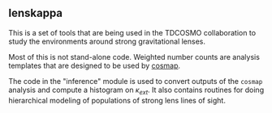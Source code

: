 ## lenskappa

This is a set of tools that are being used in the TDCOSMO collaboration to
study the environments around strong gravitational lenses.

Most of this is not stand-alone code. Weighted number counts are analysis templates
that are designed to be used by [cosmap](https://github.com/PatrickRWells/cosmap).

The code in the "inference" module is used to convert outputs of the `cosmap` analysis
and compute a histogram on $\kappa_{ext}$. It also contains routines for doing
hierarchical modeling of populations of strong lens lines of sight.
